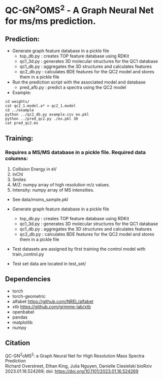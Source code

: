 # QC-GN<sup>2</sup>OMS<sup>2</sup> - A Graph Neural Net for ms/ms prediction.

## Prediction:
- Generate graph feature database in a pickle file
  - top_db.py : creates TOP feature database using RDKit
  - qc1_3d.py : generates 3D molecular structures for the QC1 database
  - qc1_db.py : aggregates the 3D structures and calculates features
  - qc2_db.py : calculates BDE features for the QC2 model and stores them in a pickle file
- Run the prediction script with the associated model and database
  - pred_afb.py : predict a spectra using the QC2 model
- Example:
```
cd weights/
cat qc2_1.model.a* > qc2_1.model
cd ../example
python ../qc2_db.py example.csv ex.pkl
python ../pred_qc2.py ./ex.pkl 30
cat pred_qc2.ms
```

## Training:
### Requires a MS/MS database in a pickle file. Required data columns:
1. Collision Energy in eV
2. InChI
3. Smiles
4. M/Z: numpy array of high resolution m/z values.
5. Intensity: numpy array of MS intensities.
- See data/msms_sample.pkl

- Generate graph feature database in a pickle file
  - top_db.py : creates TOP feature database using RDKit
  - qc1_3d.py : generates 3D molecular structures for the QC1 database
  - qc1_db.py : aggregates the 3D structures and calculates features
  - qc2_db.py : calculates BDE features for the QC2 model and stores them in a pickle file
  
- Test datasets are assigned by first training the control model with train_control.py
- Test set data are located in test_set/

## Dependencies
- torch
- torch-geometric
- alfabet https://github.com/NREL/alfabet
- xtb https://github.com/grimme-lab/xtb
- openbabel
- pandas
- matplotlib
- numpy

## Citation
QC-GN<sup>2</sup>oMS<sup>2</sup>: a Graph Neural Net for High Resolution Mass Spectra Prediction <br />
Richard Overstreet, Ethan King, Julia Nguyen, Danielle Ciesielski
bioRxiv 2023.01.16.524269; doi: https://doi.org/10.1101/2023.01.16.524269 